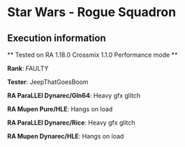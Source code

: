 # Star Wars - Rogue Squadron 

## Execution information

** Tested on RA 1.18.0 Crossmix 1.1.0 Performance mode **

**Rank**: FAULTY

**Tester**: JeepThatGoesBoom


**RA ParaLLEl Dynarec/Gln64**: Heavy gfx glitch

**RA Mupen Pure/HLE**: Hangs on load

**RA ParaLLEl Dynarec/Rice**: Heavy gfx glitch

**RA Mupen Dynarec/HLE**: Hangs on load